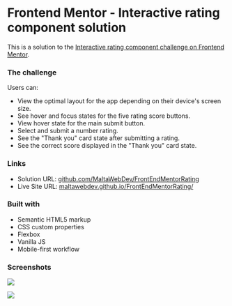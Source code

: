 # Frontend Mentor - Interactive rating component solution

This is a solution to the [Interactive rating component challenge on Frontend Mentor](https://www.frontendmentor.io/challenges/interactive-rating-component-koxpeBUmI).

### The challenge

Users can:

- View the optimal layout for the app depending on their device's screen size.
- See hover and focus states for the five rating score buttons.
- View hover state for the main submit button.
- Select and submit a number rating.
- See the "Thank you" card state after submitting a rating.
- See the correct score displayed in the "Thank you" card state.

### Links

- Solution URL: [github.com/MaltaWebDev/FrontEndMentorRating](https://github.com/MaltaWebDev/FrontEndMentorRating)
- Live Site URL: [maltawebdev.github.io/FrontEndMentorRating/](https://maltawebdev.github.io/FrontEndMentorRating/)

### Built with

- Semantic HTML5 markup
- CSS custom properties
- Flexbox
- Vanilla JS
- Mobile-first workflow

### Screenshots

![](./screenshot1.jpg)

![](./screenshot2.jpg)
